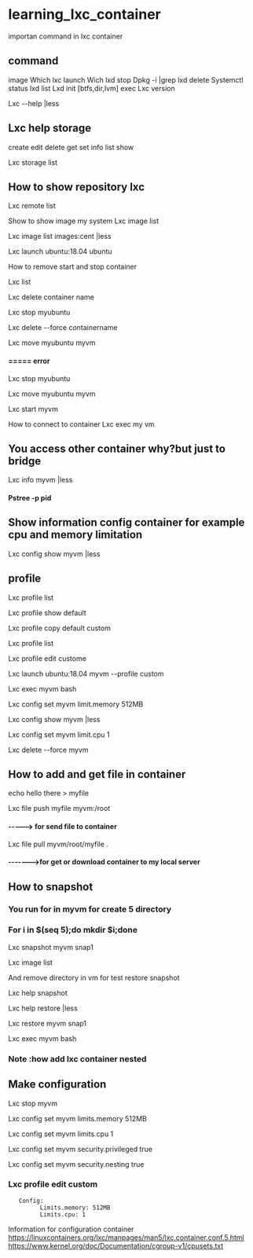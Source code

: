 # learning_lxc_container
importan command in lxc container
## command

image
Which lxc
launch
Wich lxd
stop
Dpkg -i |grep lxd
delete
Systemctl status lxd
list
Lxd init [btfs,dir,lvm]
exec
Lxc version



Lxc --help |less

## Lxc help storage
create
edit
delete
get
set
info
list
show

Lxc storage list

## How to show repository lxc
Lxc remote list

Show to show image my system
Lxc image list

Lxc image list images:cent |less

Lxc launch ubuntu:18.04 ubuntu


How to remove start and stop container

Lxc list

Lxc delete container name

Lxc stop myubuntu

Lxc delete --force containername

Lxc move myubuntu myvm 

#### ===== error

Lxc stop myubuntu 

Lxc move myubuntu myvm

Lxc start myvm

How to connect to container
Lxc exec my vm

## You access other container why?but just to bridge 

Lxc info myvm |less

####   Pstree -p pid

## Show information config container for example cpu and memory limitation

Lxc config show myvm |less

## profile

Lxc profile list

Lxc profile show default

Lxc profile copy default custom

Lxc profile list

Lxc profile edit custome

Lxc launch ubuntu:18.04 myvm --profile custom

Lxc exec myvm bash

Lxc config set myvm limit.memory 512MB

Lxc config show myvm |less

Lxc config set myvm limit.cpu 1

Lxc delete --force myvm 


## How to add and get file in container

echo hello there > myfile

Lxc file push myfile myvm:/root  

#### -----> for send file to container

Lxc file pull myvm/root/myfile .  

#### ------->for get or download container to my local server


## How to snapshot

### You run for in myvm for create 5 directory

### For i in $(seq 5);do mkdir $i;done


Lxc snapshot myvm snap1

Lxc image list

And remove directory in vm for test restore snapshot

Lxc help snapshot

Lxc help restore |less

Lxc restore myvm snap1

Lxc exec myvm bash


### Note :how add lxc container nested

## Make configuration

Lxc stop myvm

Lxc config set myvm limits.memory 512MB

Lxc config set myvm limits.cpu 1

Lxc config set myvm security.privileged true

Lxc config set myvm security.nesting true

### Lxc profile edit custom
       Config:
             Limits.memory: 512MB
             Limits.cpu: 1




Information for configuration container
https://linuxcontainers.org/lxc/manpages/man5/lxc.container.conf.5.html
https://www.kernel.org/doc/Documentation/cgroup-v1/cpusets.txt


